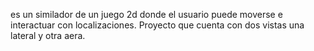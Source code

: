 es un similador de un juego 2d donde el usuario puede moverse e interactuar con localizaciones. Proyecto que cuenta con dos vistas una lateral y otra aera.
